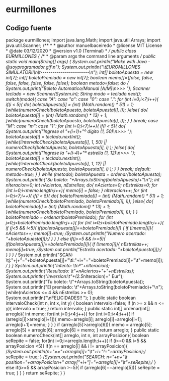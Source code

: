 # eurmillones
Codigo fuente
---
package eurmillones;  import java.lang.Math; import java.util.Arrays; import java.util.Scanner;  /** * * @author manuelbaceiredo * @license MIT License * @date 03/12/2020 * @version v1.0 (Terminal) * */ public class EURMILLONES { /** * @param args the command line arguments */ public static void main(String[] args) { System.out.println("Make with Java - @soyprogramador.gif\n"); System.out.println("\tEUROMILLONES SIMULATOR!!\n\t------------------------\n");  int[] boletoApuesta = new int[7]; int[] boletoPremiado = new int[7];  boolean memo[]={false, false, false, false, false, false, false};  boolean metodo=false; do {  System.out.print("Boleto Automatico/Manual [A/M]\n>>> "); Scanner teclado = new Scanner(System.in); String modo = teclado.next(); switch(modo){ case "A": case "a": case "0": case ".":  for (int i=0;i<7;i++){ if(i < 5){ do{ boletoApuesta[i] = (int) (Math.random() * 51) + 1; }while(numeroCheck(boletoApuesta, boletoApuesta[i], i)); }else{ do{ boletoApuesta[i] = (int) (Math.random() * 13) + 1; }while(numeroCheck(boletoApuesta, boletoApuesta[i], i)); } } break; case "M": case "m": case "1":  for (int i=0;i<7;i++){ if(i < 5){ do{ System.out.print("Ingrese el "+(i+1)+"º digito (1, 50)\n>>> "); boletoApuesta[i] = teclado.nextInt();   }while(!intervaloCheck(boletoApuesta[i], 1, 50) || numeroCheck(boletoApuesta, boletoApuesta[i], i) );  }else{ do{ System.out.print("Ingrese la "+(i-4)+"º estrella (1, 12)\n>>> "); boletoApuesta[i] = teclado.nextInt(); }while(!intervaloCheck(boletoApuesta[i], 1, 12) || numeroCheck(boletoApuesta, boletoApuesta[i], i) ); } } break; default: metodo=true; } } while (metodo);   boletoApuesta = ordenar(boletoApuesta); System.out.println("Su boleto: "+Arrays.toString(boletoApuesta)+"\n");  int nIteracion=0; int nAciertos,  nEstrellas; do{ nAciertos=0; nEstrellas=0; for (int i=0;i<memo.length;i++){ memo[i] = false; } nIteracion++;  for (int i=0;i<7;i++){ if(i < 5){ do{ boletoPremiado[i] = (int) (Math.random() * 51) + 1; }while(numeroCheck(boletoPremiado, boletoPremiado[i], i)); }else{ do{ boletoPremiado[i] = (int) (Math.random() * 13) + 1; }while(numeroCheck(boletoPremiado, boletoPremiado[i], i)); } } boletoPremiado = ordenar(boletoPremiado);  for (int j=0;j<boletoPremiado.length;j++){ for (int i=0;i<boletoPremiado.length;i++){ if (j<5 && i<5){ if(boletoApuesta[j]==boletoPremiado[i]) { if (!memo[i]){ nAciertos++; memo[i]=true; /*System.out.println("Numero acertado: "+boletoApuesta[j]);*/ } } } else if(j>=5 && i>=5){ if(boletoApuesta[j]==boletoPremiado[i]){ if (!memo[i]){ nEstrellas++; memo[i]=true; /*System.out.println("Estrella acertada: "+boletoApuesta[j]);*/ } } } /* System.out.println("SCAN: \tj:"+j+"="+boletoApuesta[j]+"\ti:"+i+"="+boletoPremiado[i]+"\t"+memo[i]);*/ } }  System.out.println("Intento: \tnº"+nIteracion); System.out.println("Resultado: \t"+nAciertos+"+"+nEstrellas); System.out.println("Inversion:\t"+(2.5*nIteracion)+" Eur"); System.out.println("Tu boleto: \t"+Arrays.toString(boletoApuesta)); System.out.println("El premiado: \t"+Arrays.toString(boletoPremiado)+"\n"); }while(nAciertos <= 4 && nEstrellas >= 0);  System.out.println("\nFELICIDADES!! "); }     public static boolean intervaloCheck(int n, int x, int y) { boolean intervalo=false; if (n >= x && n <= y){ intervalo = true; } return intervalo; }     public static int[] ordenar(int[] arreglo){ int memo;  for(int j=0;j<4;j++){ for (int i=0;i<4;i++){ if (arreglo[i]>arreglo[i+1]){ memo=arreglo[i]; arreglo[i]=arreglo[i+1]; arreglo[i+1]=memo; } } }  if (arreglo[5]>arreglo[6]){ memo = arreglo[5]; arreglo[5] = arreglo[6]; arreglo[6] = memo; } return arreglo; }     public static boolean numeroCheck(int[] arreglo, int n, int arrayPosicion){ boolean seRepite = false; for(int i=0;i<arreglo.length;i++){  if (i>=0 && i<5 && arrayPosicion <5){ if(n == arreglo[i] &&  i != arrayPosicion){ /*System.out.println(n+"=="+arreglo[i]+"\t"+i+"!="+arrayPosicion);*/ seRepite = true; } /*System.out.println("SEARCH: n="+n+"\t position="+arrayPosicion+" array["+i+"]="+arreglo[i]+"\t"+seRepite);*/ } else if(i>=5 && arrayPosicion >=5){ if (arreglo[6]==arreglo[5]){ seRepite = true; } } } return seRepite; }   }
